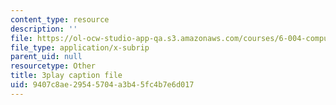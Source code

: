 ```yaml
---
content_type: resource
description: ''
file: https://ol-ocw-studio-app-qa.s3.amazonaws.com/courses/6-004-computation-structures-spring-2017/9407c8ae29545704a3b45fc4b7e6d017_4fTOrb1yBFU.vtt
file_type: application/x-subrip
parent_uid: null
resourcetype: Other
title: 3play caption file
uid: 9407c8ae-2954-5704-a3b4-5fc4b7e6d017
---
```

